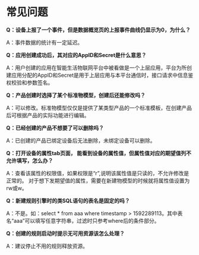 # 常见问题

**Q：设备上报了一个事件，但是数据概览页的上报事件曲线仍显示为0，为什么？**

A：事件数据的统计有一定延迟。

**Q：应用创建成功后，其对应的AppID和Secret是什么意思？**

A：用户创建的应用在智能生活物联网平台中被看做是一个上层应用，平台为所创建应用分配的AppID和Secret是用于上层应用与本平台通信时，接口请求中信息鉴权校验和参数签名。

**Q：产品创建时选择了某个标准物模型，创建后还能修改吗？**

A：可以修改。标准物模型仅仅是提供了某类型产品的一个标准模板，在创建产品后可根据产品的实际功能进行编辑。

**Q：已经创建的产品不想要了可以删除吗？**

A：已创建的产品已绑定设备后无法删除，未绑定设备可以删除。

**Q：打开设备的属性tab页面， 能看到设备的属性值，但属性值对应的期望值列不允许填写，怎么办？**

A：查看该属性的权限值，如果权限是“r”,说明该属性值是只读的，不允许修改是正常的。
对于想下发期望值的属性，需要在新建物模型的时候就将属性值设置为rw或w。

**Q：新建规则引擎时的类SQL语句的表名是固定的吗？**

A：不是。如：select * from aaa where timestamp > 1592289113。其中表名“aaa”可以填写任意字符串，过滤时只参考where后的条件部分。

**Q：创建的规则启动时提示无可用资源该怎么处理？**

A：建议停止不用的规则释放资源。



